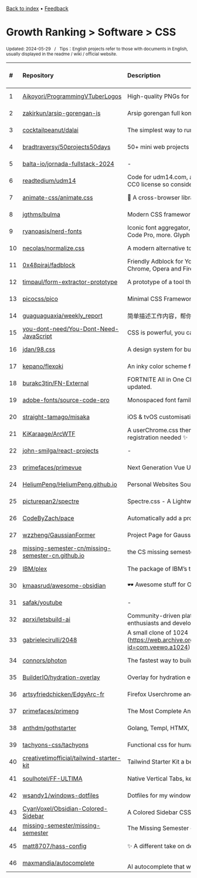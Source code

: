 <a href="https://github.com/GrowingGit/GitHub-English-Top-Charts#github-english-top-charts">Back to index</a> • <a href="/content/docs/feedback.md">Feedback</a>

# Growth Ranking > Software > CSS
<sub>Updated: 2024-05-29&nbsp;&nbsp;&nbsp;/&nbsp;&nbsp;&nbsp;Tips：English projects refer to those with documents in English, usually displayed in the readme / wiki / official website.</sub>

|#|Repository|Description|Stars|Average daily growth|Updated|
|:-|:-|:-|:-|:-|:-|
|1|[Aikoyori/ProgrammingVTuberLogos](https://github.com/Aikoyori/ProgrammingVTuberLogos)|High-quality PNGs for logos I made for fun |5218|127|2024-05-17|
|2|[zakirkun/arsip-gorengan-is](https://github.com/zakirkun/arsip-gorengan-is)|Arsip gorengan full konteks|136|34|2024-05-26|
|3|[cocktailpeanut/dalai](https://github.com/cocktailpeanut/dalai)|The simplest way to run LLaMA on your local machine|13067|29|2023-11-29|
|4|[bradtraversy/50projects50days](https://github.com/bradtraversy/50projects50days)|50+ mini web projects using HTML, CSS & JS|34845|27|2024-05-07|
|5|[balta-io/jornada-fullstack-2024](https://github.com/balta-io/jornada-fullstack-2024)|-|27|27|2024-05-28|
|6|[readtedium/udm14](https://github.com/readtedium/udm14)|Code for udm14.com, a site with an easily-accessible AI-free Google search. This has a CC0 license so consider the code public domain.|157|22|2024-05-27|
|7|[animate-css/animate.css](https://github.com/animate-css/animate.css)|🍿 A cross-browser library of CSS animations. As easy to use as an easy thing.|79920|17|2024-05-27|
|8|[jgthms/bulma](https://github.com/jgthms/bulma)|Modern CSS framework based on Flexbox|48690|16|2024-05-28|
|9|[ryanoasis/nerd-fonts](https://github.com/ryanoasis/nerd-fonts)|Iconic font aggregator, collection, & patcher. 3,600+ icons, 50+ patched fonts: Hack, Source Code Pro, more. Glyph collections: Font Awesome, Material Design Icons, Octicons, & more|51922|15|2024-05-19|
|10|[necolas/normalize.css](https://github.com/necolas/normalize.css)|A modern alternative to CSS resets|51975|11|2024-02-06|
|11|[0x48piraj/fadblock](https://github.com/0x48piraj/fadblock)|Friendly Adblock for YouTube: A fast, lightweight, and undetectable YouTube Ads Blocker for Chrome, Opera and Firefox.|2362|10|2024-04-26|
|12|[timpaul/form-extractor-prototype](https://github.com/timpaul/form-extractor-prototype)|A prototype of a tool that generates web forms from document forms|361|8|2024-05-28|
|13|[picocss/pico](https://github.com/picocss/pico)|Minimal CSS Framework for semantic HTML|12565|8|2024-05-25|
|14|[guaguaguaxia/weekly_report](https://github.com/guaguaguaxia/weekly_report)|简单描述工作内容，帮你生成完整周报|3146|7|2024-05-27|
|15|[you-dont-need/You-Dont-Need-JavaScript](https://github.com/you-dont-need/You-Dont-Need-JavaScript)|CSS is powerful, you can do a lot of things without JS.|18879|7|2024-03-16|
|16|[jdan/98.css](https://github.com/jdan/98.css)|A design system for building faithful recreations of old UIs|8711|6|2024-05-12|
|17|[kepano/flexoki](https://github.com/kepano/flexoki)|An inky color scheme for prose and code.|1527|6|2024-04-27|
|18|[burakc3tin/FN-External](https://github.com/burakc3tin/FN-External)|FORTNITE All in One Cheat - Aimbot, ESP, Ragebot hack, Skinchanger & more! Regularly updated. |44|6|2024-05-27|
|19|[adobe-fonts/source-code-pro](https://github.com/adobe-fonts/source-code-pro)|Monospaced font family for user interface and coding environments|19671|5|2023-11-28|
|20|[straight-tamago/misaka](https://github.com/straight-tamago/misaka)| iOS & tvOS customisation tool for KFD & MDC|2223|5|2024-01-24|
|21|[KiKaraage/ArcWTF](https://github.com/KiKaraage/ArcWTF)|A userChrome.css theme to bring Arc Browser look from Windows to Firefox. No waitlist, no registration needed ✨|440|4|2024-05-13|
|22|[john-smilga/react-projects](https://github.com/john-smilga/react-projects)|-|4735|4|2024-05-20|
|23|[primefaces/primevue](https://github.com/primefaces/primevue)|Next Generation Vue UI Component Library|8028|4|2024-05-28|
|24|[HeliumPeng/HeliumPeng.github.io](https://github.com/HeliumPeng/HeliumPeng.github.io)|Personal Websites Sources|46|4|2024-05-24|
|25|[picturepan2/spectre](https://github.com/picturepan2/spectre)|Spectre.css - A Lightweight, Responsive and Modern CSS Framework|11299|4|2024-04-11|
|26|[CodeByZach/pace](https://github.com/CodeByZach/pace)|Automatically add a progress bar to your site.|15643|4|2024-02-26|
|27|[wzzheng/GaussianFormer](https://github.com/wzzheng/GaussianFormer)|Project Page for GaussianFormer|7|4|2024-05-28|
|28|[missing-semester-cn/missing-semester-cn.github.io](https://github.com/missing-semester-cn/missing-semester-cn.github.io)|the CS missing semester Chinese version|5983|4|2024-05-07|
|29|[IBM/plex](https://github.com/IBM/plex)|The package of IBM’s typeface, IBM Plex.|9367|4|2024-05-16|
|30|[kmaasrud/awesome-obsidian](https://github.com/kmaasrud/awesome-obsidian)|🕶️ Awesome stuff for Obsidian|6313|4|2024-04-06|
|31|[safak/youtube](https://github.com/safak/youtube)|-|4881|4|2024-05-12|
|32|[aprxi/letsbuild-ai](https://github.com/aprxi/letsbuild-ai)|Community-driven platform dedicated to sharing resources, tools, and knowledge for AI enthusiasts and developers|196|3|2024-05-20|
|33|[gabrielecirulli/2048](https://github.com/gabrielecirulli/2048)|A small clone of 1024 (https://web.archive.org/web/20140328011720/https://play.google.com/store/apps/details?id=com.veewo.a1024)|12043|3|2024-05-27|
|34|[connors/photon](https://github.com/connors/photon)|The fastest way to build beautiful Electron apps using simple HTML and CSS|9993|3|2023-12-21|
|35|[BuilderIO/hydration-overlay](https://github.com/BuilderIO/hydration-overlay)|Overlay for hydration errors with explicit diff between renders.|454|3|2024-02-02|
|36|[artsyfriedchicken/EdgyArc-fr](https://github.com/artsyfriedchicken/EdgyArc-fr)|Firefox Userchrome and sidebery style|377|3|2024-05-21|
|37|[primefaces/primeng](https://github.com/primefaces/primeng)|The Most Complete Angular UI Component Library|9598|3|2024-05-28|
|38|[anthdm/gothstarter](https://github.com/anthdm/gothstarter)|Golang, Templ, HTMX, and Tailwind started pack|105|3|2024-04-24|
|39|[tachyons-css/tachyons](https://github.com/tachyons-css/tachyons)|Functional css for humans|11601|3|2024-02-12|
|40|[creativetimofficial/tailwind-starter-kit](https://github.com/creativetimofficial/tailwind-starter-kit)|Tailwind Starter Kit a beautiful extension for TailwindCSS, Free and Open Source|5667|3|2024-03-24|
|41|[soulhotel/FF-ULTIMA](https://github.com/soulhotel/FF-ULTIMA)|Native Vertical Tabs, keep your sidebar, no extensions needed. No overthinking. FF Ultima.|222|3|2024-05-28|
|42|[wsandy1/windows-dotfiles](https://github.com/wsandy1/windows-dotfiles)|Dotfiles for my windows rice|8|3|2024-05-27|
|43|[CyanVoxel/Obsidian-Colored-Sidebar](https://github.com/CyanVoxel/Obsidian-Colored-Sidebar)|A Colored Sidebar CSS Snippet for Obsidian.|194|3|2024-05-17|
|44|[missing-semester/missing-semester](https://github.com/missing-semester/missing-semester)|The Missing Semester of Your CS Education 📚|4735|3|2024-05-22|
|45|[matt8707/hass-config](https://github.com/matt8707/hass-config)|✨ A different take on designing a Lovelace UI (Dashboard)|4734|3|2024-05-03|
|46|[maxmandia/autocomplete](https://github.com/maxmandia/autocomplete)|AI autocomplete that works on every <textarea /> element.|35|3|2024-05-22|
|47|[tobychui/zoraxy](https://github.com/tobychui/zoraxy)|A general purpose HTTP reverse proxy and forwarding tool. Now written in Go!|1859|3|2024-05-26|
|48|[thewhiteh4t/seeker](https://github.com/thewhiteh4t/seeker)|Accurately Locate Smartphones using Social Engineering |6576|3|2024-04-14|
|49|[bilal414/backupsheep](https://github.com/bilal414/backupsheep)|Automating backups is costly and takes time. With BackupSheep, you can quickly automate server snapshots and offsite backups - without writing code.|133|3|2024-05-21|
|50|[connorferster/handcalcs](https://github.com/connorferster/handcalcs)|Python library for converting Python calculations into rendered latex.|5366|3|2024-02-20|
|51|[AnubisNekhet/AnuPpuccin](https://github.com/AnubisNekhet/AnuPpuccin)|Personal theme for Obsidian|1851|3|2024-05-10|
|52|[Arunkumar-AK-143/idcard](https://github.com/Arunkumar-AK-143/idcard)|-|18|3|2024-05-23|
|53|[robb0wen/synthwave-vscode](https://github.com/robb0wen/synthwave-vscode)|Synthwave inspired colour theme for VS Code 🌅🕶 |5134|3|2024-01-19|
|54|[lc19997/React-AWS-Lambda-website](https://github.com/lc19997/React-AWS-Lambda-website)|-|17|3|2024-05-27|
|55|[elad2412/the-new-css-reset](https://github.com/elad2412/the-new-css-reset)|The New Simple and Lighter CSS Reset|2199|2|2024-01-07|
|56|[Artur-Galstyan/statedict2pytree](https://github.com/Artur-Galstyan/statedict2pytree)|-|40|2|2024-05-24|
|57|[Naezr/ShyFox](https://github.com/Naezr/ShyFox)|A very shy little theme that hides the entire browser interface in the window border|193|2|2024-05-28|
|58|[HermanMartinus/bearblog](https://github.com/HermanMartinus/bearblog)|Free, no-nonsense, super fast blogging.|2248|2|2024-05-28|
|59|[vinceliuice/Orchis-theme](https://github.com/vinceliuice/Orchis-theme)|Orchis is a [Material Design](https://material.io) theme for GNOME/GTK based desktop environments.|2690|2|2024-05-06|
|60|[xpanel-cp/XPanel-SSH-User-Management](https://github.com/xpanel-cp/XPanel-SSH-User-Management)|SSH + Singbox User Management Panel|532|2|2024-05-02|
|61|[jeycaarce/flowers](https://github.com/jeycaarce/flowers)|-|420|2|2024-02-09|
|62|[Rainbell129/Obsidian-Homepage](https://github.com/Rainbell129/Obsidian-Homepage)|A dashboard for your obsidian vault.|1365|2|2024-03-28|
|63|[GoogleChrome/web-vitals-extension](https://github.com/GoogleChrome/web-vitals-extension)|A Chrome extension to measure essential metrics for a healthy site|2325|2|2024-05-13|
|64|[BNDong/Cnblogs-Theme-SimpleMemory](https://github.com/BNDong/Cnblogs-Theme-SimpleMemory)|🍭　Cnblogs theme _ Basic theme :  SimpleMemory|3571|2|2024-03-16|
|65|[Suchitra-Sahoo/AgriLearnNetwork](https://github.com/Suchitra-Sahoo/AgriLearnNetwork)|AgriLearnNetwork is a comprehensive platform designed to empower farmers with essential insights and resources for successful agriculture practices. Our platform serves as an indispensable resource, o ...|98|2|2024-05-28|
|66|[john-smilga/javascript-basic-projects](https://github.com/john-smilga/javascript-basic-projects)|-|3607|2|2024-04-20|
|67|[Thilac06/pro](https://github.com/Thilac06/pro)|-|653|2|2024-03-13|
|68|[Shina-SG/Shina-Fox](https://github.com/Shina-SG/Shina-Fox)|A Minimal, Cozy, Vertical Optimized Firefox Theme |306|2|2024-05-24|
|69|[json-api/json-api](https://github.com/json-api/json-api)|A specification for building JSON APIs|7334|2|2024-05-25|
|70|[rmusser01/Infosec_Reference](https://github.com/rmusser01/Infosec_Reference)|An Information Security Reference That Doesn't Suck; https://rmusser.net/git/admin-2/Infosec_Reference for non-MS Git hosted version.|5393|2|2024-05-27|
|71|[K-Daksh/Exitlag](https://github.com/K-Daksh/Exitlag)|-|737|2|2024-02-22|
|72|[primefaces/primereact](https://github.com/primefaces/primereact)|The Most Complete React UI Component Library|5949|2|2024-05-28|
|73|[nakov/Practical-Cryptography-for-Developers-Book](https://github.com/nakov/Practical-Cryptography-for-Developers-Book)|Practical Cryptography for Developers: Hashes, MAC, Key Derivation, DHKE, Symmetric and Asymmetric Ciphers, Public Key Cryptosystems, RSA, Elliptic Curves, ECC, secp256k1, ECDH, ECIES, Digital Signatu ...|3307|2|2024-04-05|
|74|[AsmrProg-YT/Modern-Login](https://github.com/AsmrProg-YT/Modern-Login)|AsmrProg Youtube Channel Modern Login Design Source Code|374|2|2024-05-25|
|75|[ai/easings.net](https://github.com/ai/easings.net)|Easing Functions Cheat Sheet|7715|2|2024-02-26|
|76|[Akifyss/obsidian-border](https://github.com/Akifyss/obsidian-border)|A theme for obsidian.md|1046|2|2024-05-19|
|77|[save-nix-together/open-letter](https://github.com/save-nix-together/open-letter)|an open letter to the NixOS foundation|62|2|2024-05-14|
|78|[opera-gaming/gxmods](https://github.com/opera-gaming/gxmods)|Documentation for GX mods|732|2|2024-05-20|
|79|[waelmas/frameless-bitb](https://github.com/waelmas/frameless-bitb)|A new approach to Browser In The Browser (BITB) without the use of iframes, allowing the bypass of traditional framebusters implemented by login pages like Microsoft and the use with Evilginx.|295|2|2024-03-05|
|80|[horizon-ui/shadcn-nextjs-boilerplate](https://github.com/horizon-ui/shadcn-nextjs-boilerplate)|Shadcn UI NextJS Boilerplate ⚡️ Free Open-source ChatGPT UI Dashboard Template - Horizon AI Boilerplate|22|2|2024-05-23|
|81|[jeycaarce/message](https://github.com/jeycaarce/message)|-|357|2|2024-02-08|
|82|[sindresorhus/github-markdown-css](https://github.com/sindresorhus/github-markdown-css)|The minimal amount of CSS to replicate the GitHub Markdown style|7720|2|2024-04-14|
|83|[cloudflare/cloudflare-docs](https://github.com/cloudflare/cloudflare-docs)|Cloudflare’s documentation|2632|2|2024-05-28|
|84|[Automattic/_s](https://github.com/Automattic/_s)|Hi. I'm a starter theme called _s, or underscores, if you like. I'm a theme meant for hacking so don't use me as a Parent Theme. Instead try turning me into the next, most awesome, WordPress theme out ...|10893|2|2024-01-11|
|85|[AsmrProg-YT/Dashboard-Designs](https://github.com/AsmrProg-YT/Dashboard-Designs)|AsmrProg Youtube Channel Dashboard Designs Code Collection|671|2|2023-12-21|
|86|[bedimcode/responsive-portfolio-website-Alexa](https://github.com/bedimcode/responsive-portfolio-website-Alexa)|Responsive Portfolio Website Using HTML, CSS & JavaScript|2132|2|2024-03-13|
|87|[StylishThemes/GitHub-Dark](https://github.com/StylishThemes/GitHub-Dark)|:octocat: Dark GitHub style|9614|2|2024-05-28|
|88|[halfmoonui/halfmoon](https://github.com/halfmoonui/halfmoon)|Halfmoon is a highly customizable, drop-in Bootstrap replacement. It comes with three built-in core themes, with dark mode support for all themes and components.|2995|2|2024-04-29|
|89|[harrison-broadbent/ruby-middleman-tailwind-starter-blog](https://github.com/harrison-broadbent/ruby-middleman-tailwind-starter-blog)|A Middleman blog template configured with TailwindCSS, markdown parsing, code highlighting, a sitemap.xml and more. It's a perfect lightweight blog for anyone familiar with Ruby.|48|2|2024-05-26|
|90|[tabulapdf/tabula](https://github.com/tabulapdf/tabula)|Tabula is a tool for liberating data tables trapped inside PDF files|6554|2|2024-04-10|
|91|[rafaelmardojai/firefox-gnome-theme](https://github.com/rafaelmardojai/firefox-gnome-theme)|A GNOME👣 theme for Firefox🔥|3253|2|2024-05-27|
|92|[UndeadSec/SocialFish](https://github.com/UndeadSec/SocialFish)|Phishing Tool & Information Collector |3917|2|2024-04-09|
|93|[alura-cursos/spotify-imersao](https://github.com/alura-cursos/spotify-imersao)|-|221|2|2024-03-30|
|94|[Harikishore-Official/Landing-Page-](https://github.com/Harikishore-Official/Landing-Page-)|-|29|2|2024-05-15|
|95|[kepano/obsidian-minimal](https://github.com/kepano/obsidian-minimal)|A distraction-free and highly customizable theme for Obsidian.|3403|2|2024-05-23|
|96|[mehmetkahya0/temp-mail](https://github.com/mehmetkahya0/temp-mail)|TempMail is a simple web application that allows you to generate temporary email addresses and view the emails received by these addresses.|153|2|2024-05-05|
|97|[spring-projects/spring-petclinic](https://github.com/spring-projects/spring-petclinic)|A sample Spring-based application|7312|2|2024-05-26|
|98|[gevendra2004/gevstack](https://github.com/gevendra2004/gevstack)|All Gevstack projects|553|2|2024-05-19|
|99|[devicons/devicon](https://github.com/devicons/devicon)|Set of icons representing programming languages, designing & development tools|9161|2|2024-05-28|
|100|[Kaluval/The-Brown-Eyed-Network-Build-](https://github.com/Kaluval/The-Brown-Eyed-Network-Build-)|-|412|2|2024-02-03|
|101|[LukeSmithxyz/based.cooking](https://github.com/LukeSmithxyz/based.cooking)|A simple culinary website.|2173|2|2024-05-09|
|102|[tkashkin/Adwaita-for-Steam](https://github.com/tkashkin/Adwaita-for-Steam)|A skin to make Steam look more like a native GNOME app|1040|2|2024-05-26|
|103|[barryclark/jekyll-now](https://github.com/barryclark/jekyll-now)|Build a Jekyll blog in minutes, without touching the command line.|8170|2|2024-05-26|
|104|[zDyanTB/HyprNova](https://github.com/zDyanTB/HyprNova)|My hyprland dotfiles|197|2|2024-05-03|
|105|[chinchang/hint.css](https://github.com/chinchang/hint.css)|A CSS only tooltip library for your lovely websites.|8417|2|2023-11-29|
|106|[viewflow/django-material](https://github.com/viewflow/django-material)|Material Design for Django|2480|1|2024-02-08|
|107|[canxin0523/thesixsectorTeam](https://github.com/canxin0523/thesixsectorTeam)|-|984|1|2023-12-17|
|108|[microsoft/prompty](https://github.com/microsoft/prompty)|-|50|1|2024-05-23|
|109|[pinokiocomputer/program.pinokio.computer](https://github.com/pinokiocomputer/program.pinokio.computer)|-|31|1|2024-04-25|
|110|[DaftLimmy/SwearingXylophone](https://github.com/DaftLimmy/SwearingXylophone)|-|7|1|2024-05-20|
|111|[zen-browser/desktop](https://github.com/zen-browser/desktop)|🌀 Experience tranquillity while browsing the web without people tracking you!|51|1|2024-05-22|
|112|[ohmstance/trilium-lightpad-theme](https://github.com/ohmstance/trilium-lightpad-theme)|My personal Trilium theme, named Lightpad.|31|1|2024-03-30|
|113|[PragmaticFlow/NBomber](https://github.com/PragmaticFlow/NBomber)|Modern and flexible load testing framework for Pull and Push scenarios, designed to test any system regardless a protocol (HTTP/WebSockets/AMQP etc) or a semantic model (Pull/Push).|2044|1|2024-05-12|
|114|[rafaelmardojai/thunderbird-gnome-theme](https://github.com/rafaelmardojai/thunderbird-gnome-theme)| A GNOME👣 theme for Thunderbird📨|250|1|2024-03-18|
|115|[bedimcode/responsive-portfolio-website-Tailor](https://github.com/bedimcode/responsive-portfolio-website-Tailor)|Responsive Portfolio Website Using HTML CSS And JavaScript|11|1|2024-05-13|
|116|[ronggang/transmission-web-control](https://github.com/ronggang/transmission-web-control)|一个 Transmission 浏览器管理界面。Transmission Web Control is a custom web UI.|4518|1|2024-04-09|
|117|[MuhammadHassanRaza25/JavaScript-Dice-Task](https://github.com/MuhammadHassanRaza25/JavaScript-Dice-Task)|-|11|1|2024-05-15|
|118|[Set-Creative-Studio/cube-boilerplate](https://github.com/Set-Creative-Studio/cube-boilerplate)|A simple CUBE CSS boilerplate for Set Studio |160|1|2024-04-24|
|119|[madrilene/eleventy-excellent](https://github.com/madrilene/eleventy-excellent)|Eleventy starter based on the workflow suggested by Andy Bell's buildexcellentwebsit.es.|347|1|2024-05-27|
|120|[secure-77/Perlite](https://github.com/secure-77/Perlite)|A web-based markdown viewer optimized for Obsidian|926|1|2024-05-28|
|121|[ykdojo/OpenStream](https://github.com/ykdojo/OpenStream)|OpenStream is an open-source project for creating a free tool that records screen and webcam footage simultaneously. It's designed for content creators and developed collaboratively through our commun ...|91|1|2024-03-30|
|122|[developedbyed/glass-website](https://github.com/developedbyed/glass-website)|-|937|1|2024-05-12|
|123|[Nitheskumarg/card](https://github.com/Nitheskumarg/card)|-|19|1|2024-04-26|
|124|[NsCDE/NsCDE](https://github.com/NsCDE/NsCDE)|Modern and functional CDE desktop based on FVWM|1839|1|2024-04-11|
|125|[MithunkrishnaG/landing-page](https://github.com/MithunkrishnaG/landing-page)|-|39|1|2024-04-30|
|126|[Jas-SinghFSU/homepage-catppuccin](https://github.com/Jas-SinghFSU/homepage-catppuccin)|-|28|1|2024-04-21|
|127|[Darkkal44/Cozytile](https://github.com/Darkkal44/Cozytile)|A Cozy rice ❃|457|1|2024-03-13|
|128|[bedimcode/responsive-chips-website](https://github.com/bedimcode/responsive-chips-website)|Responsive Chips Website Design Using HTML CSS And JavaScript|29|1|2024-04-15|
|129|[Safouene1/support-palestine-banner](https://github.com/Safouene1/support-palestine-banner)|Simply setup banner for websites to show support for Palestinians. |154|1|2024-03-24|
|130|[hongducdev/custom-vscode](https://github.com/hongducdev/custom-vscode)|My custom VS Code with Catppuccin Mocha|16|1|2024-05-27|
|131|[yanhaijing/zepto.fullpage](https://github.com/yanhaijing/zepto.fullpage)|Focusing on the fullPage.js for mobile terminals.|2102|1|2024-02-26|
|132|[bookfere/Calibre-News-Delivery](https://github.com/bookfere/Calibre-News-Delivery)|Leverages GitHub Actions to schedule Calibre to send news via email.|7|1|2024-05-24|
|133|[micro-joan/BlackStone](https://github.com/micro-joan/BlackStone)|Pentesting Reporting Tool|414|1|2024-02-22|
|134|[pavipraveena/button_design](https://github.com/pavipraveena/button_design)|-|13|1|2024-05-03|
|135|[progit/progit2](https://github.com/progit/progit2)|Pro Git 2nd Edition|5645|1|2024-05-20|
|136|[Abhishekyadav450/CipherGuard](https://github.com/Abhishekyadav450/CipherGuard)|-|53|1|2024-03-12|
|137|[kinki4rmy/DarkTheme-BetterDiscord](https://github.com/kinki4rmy/DarkTheme-BetterDiscord)|Dark Theme Better Discord🎨|53|1|2024-05-02|
|138|[leoFitz1024/wallhaven](https://github.com/leoFitz1024/wallhaven)|基于wallhaven.cc的一款壁纸管理工具|1309|1|2024-05-27|
|139|[adobe/spectrum-css](https://github.com/adobe/spectrum-css)|The standard CSS implementation of the Spectrum design language.|1158|1|2024-05-28|
|140|[poole/hyde](https://github.com/poole/hyde)|A brazen two-column theme for Jekyll.|3625|1|2024-05-22|
|141|[subframe7536/obsidian-theme-maple](https://github.com/subframe7536/obsidian-theme-maple)|[Refactoring] An obsidian theme for desktop with graceful animation and awesome components|525|1|2024-05-14|
|142|[asc-lab/dotnetcore-microservices-poc](https://github.com/asc-lab/dotnetcore-microservices-poc)|Very simplified insurance sales system made in a microservices architecture using .NET Core|1862|1|2024-04-09|
|143|[Razikus/go-ssh-to-websocket](https://github.com/Razikus/go-ssh-to-websocket)|Super simple SSH to websocket written in GO. With XTERM example to consume also|18|1|2024-05-22|
|144|[vicky002/AlgoWiki](https://github.com/vicky002/AlgoWiki)|Repository which contains links and resources on different topics of Computer Science.|4193|1|2023-12-28|
|145|[technomancy-dev/00](https://github.com/technomancy-dev/00)|A markdown email micro service for the people!|52|1|2024-05-26|
|146|[iotran207/Atlantis](https://github.com/iotran207/Atlantis)|Dự án mã nguồn mở nhận diện ngôn ngữ ký hiệu tay áp dụng thị giác máy tính|15|1|2024-05-18|
|147|[Rudolf-Barbu/Ward](https://github.com/Rudolf-Barbu/Ward)|Server dashboard|2233|1|2024-04-15|
|148|[nanxiaobei/hugo-paper](https://github.com/nanxiaobei/hugo-paper)|🪺 A simple, clean, customizable Hugo theme|2003|1|2024-05-13|
|149|[bharathpriyan402/TEXT_ARTIFY](https://github.com/bharathpriyan402/TEXT_ARTIFY)|-|13|1|2024-05-12|
|150|[propjockey/augmented-ui](https://github.com/propjockey/augmented-ui)|Cyberpunk-inspired web UI made easy. Get augmented.|1233|1|2024-05-28|
|151|[vienhoanglong/vscode-custom-ui](https://github.com/vienhoanglong/vscode-custom-ui)|-|15|1|2024-05-06|
|152|[sethcottle/littlelink](https://github.com/sethcottle/littlelink)|A lightweight DIY alternative to services like Linktree.|1554|1|2024-05-23|
|153|[stpnwf/ZestyTheme](https://github.com/stpnwf/ZestyTheme)|A minimal and elegant theme for Jellyfin|17|1|2024-05-28|
|154|[codenihar/react-love-letter](https://github.com/codenihar/react-love-letter)|-|33|1|2024-05-28|
|155|[themepark-dev/theme.park](https://github.com/themepark-dev/theme.park)|A collection of themes/skins for 50 selfhosted apps!|2220|1|2024-05-09|
|156|[chengzhongxue/halo-theme-hao](https://github.com/chengzhongxue/halo-theme-hao)|-|498|1|2024-05-24|
|157|[Sibhisaran/Login-Page-Frontend](https://github.com/Sibhisaran/Login-Page-Frontend)|-|9|1|2024-05-22|
|158|[siduck/dotfiles](https://github.com/siduck/dotfiles)|dotfiles for my beautiful rices!|876|1|2024-05-18|
|159|[melontini/bootloader-unlock-wall-of-shame](https://github.com/melontini/bootloader-unlock-wall-of-shame)|Keeping track of companies that "care about your data 🥺"|267|1|2024-05-13|
|160|[QNetITQ/WaveFox](https://github.com/QNetITQ/WaveFox)|Firefox CSS Theme/Style for manual customization|961|1|2024-05-24|
|161|[RATHIPRIYA-T/Registration-form](https://github.com/RATHIPRIYA-T/Registration-form)|-|15|1|2024-05-07|
|162|[Screenly/Anthias](https://github.com/Screenly/Anthias)|The world's most popular open source digital signage project.|2295|1|2024-05-28|
|163|[TIBCOSoftware/flogo](https://github.com/TIBCOSoftware/flogo)|Project Flogo is an open source ecosystem of opinionated  event-driven capabilities to simplify building efficient & modern serverless functions, microservices & edge apps.|2380|1|2024-04-24|
|164|[kheriddine/Gold-Skins-2023](https://github.com/kheriddine/Gold-Skins-2023)|-|118|1|2023-12-02|
|165|[RustMagazine/rustmagazine](https://github.com/RustMagazine/rustmagazine)|A publication dedicated to the Rust programming language|597|1|2024-05-21|
|166|[kheriddine/m1Medusa-Apex](https://github.com/kheriddine/m1Medusa-Apex)|-|119|1|2023-12-02|
|167|[toland/qlmarkdown](https://github.com/toland/qlmarkdown)|QuickLook generator for Markdown files.|3221|1|2023-12-06|
|168|[stevebauman/curlwind](https://github.com/stevebauman/curlwind)|Generate Tailwind utility stylesheets on demand.|116|1|2024-04-02|
|169|[ranmaru22/firefox-vertical-tabs](https://github.com/ranmaru22/firefox-vertical-tabs)|This repo is a read-only mirror of https://codeberg.org/ranmaru22/firefox-vertical-tabs|1106|1|2024-02-29|
|170|[EliverLara/Nordic](https://github.com/EliverLara/Nordic)|:snowflake: Dark Gtk3.20+ theme created using the awesome Nord color pallete.|2204|1|2024-05-23|
|171|[froala/wysiwyg-editor](https://github.com/froala/wysiwyg-editor)|The next generation Javascript WYSIWYG HTML Editor.|5224|1|2024-05-28|
|172|[jothepro/doxygen-awesome-css](https://github.com/jothepro/doxygen-awesome-css)|Custom CSS theme for doxygen html-documentation with lots of customization parameters.|920|1|2024-05-19|
|173|[nwg-piotr/nwg-shell](https://github.com/nwg-piotr/nwg-shell)|Installer & meta-package for the nwg-shell project: a GTK3-based shell for sway and Hyprland Wayland compositors|755|1|2024-04-19|
|174|[bagder/http2-explained](https://github.com/bagder/http2-explained)|A detailed document explaining and documenting HTTP/2, the successor to the widely popular HTTP/1.1 protocol|2251|1|2024-04-13|
|175|[PKM-er/Blue-Topaz_Obsidian-css](https://github.com/PKM-er/Blue-Topaz_Obsidian-css)|A blue theme for Obsidian. |1060|1|2024-05-14|
|176|[midjourney/docs](https://github.com/midjourney/docs)|(deprecated) Source for Midjourney's official wiki|387|1|2024-04-30|
|177|[927621BAD019/IBM-PROJECT---MALNUTRITION-](https://github.com/927621BAD019/IBM-PROJECT---MALNUTRITION-)|-|38|1|2024-04-30|
|178|[jpedroschmitz/typescript-nextjs-starter](https://github.com/jpedroschmitz/typescript-nextjs-starter)|Non-opinionated TypeScript starter for Next.js. All the tools you need to build your next project ⚡️|1191|1|2024-05-28|
|179|[Harikishore-Official/Landing-Page](https://github.com/Harikishore-Official/Landing-Page)|-|29|1|2024-04-30|
|180|[RicardoMouraa/link-bio-bento-box](https://github.com/RicardoMouraa/link-bio-bento-box)|-|10|1|2024-05-21|
|181|[obscurefreeman/typora_theme_blackout](https://github.com/obscurefreeman/typora_theme_blackout)|Blackout theme of typora|129|1|2024-03-14|
|182|[Richard9394/MingCute](https://github.com/Richard9394/MingCute)|Carefully Designed Icon Library. MingCute is a set of simple and exquisite open-source icon library. Whether you're a designer or a developer, it's perfect for use in web and mobile.|545|1|2024-03-21|
|183|[understrap/understrap](https://github.com/understrap/understrap)|Underscores + Bootstrap = Understrap, the renowned open-source WordPress starter theme.|3024|1|2024-05-01|
|184|[sunbooshi/note-to-mp](https://github.com/sunbooshi/note-to-mp)|-|49|1|2024-05-24|
|185|[KrithicrosonR/HTML-CSS](https://github.com/KrithicrosonR/HTML-CSS)|-|15|1|2024-05-16|
|186|[adobe-fonts/source-sans](https://github.com/adobe-fonts/source-sans)|Sans serif font family for user interface environments|3419|1|2024-05-24|
|187|[mabelolivera10/floresamarillasycorazones](https://github.com/mabelolivera10/floresamarillasycorazones)|-|76|1|2024-02-10|
|188|[StingStorm/project-nineGreatWaysToCode](https://github.com/StingStorm/project-nineGreatWaysToCode)|https://www.figma.com/file/jX7XBtk88w2TeFQZztcGFe/Vyshyvanka-Vibes?type=design&node-id=0-1&mode=design&t=oMuddzq4AJ1ykq3g-0|8|1|2024-05-27|
|189|[rust-lang/nomicon](https://github.com/rust-lang/nomicon)|The Dark Arts of Advanced and Unsafe Rust Programming|1714|1|2024-05-27|
|190|[Sinomor/dotfiles](https://github.com/Sinomor/dotfiles)|awesomewm dotfiles|154|1|2024-01-11|
|191|[yakimka/python_interview_questions](https://github.com/yakimka/python_interview_questions)|Вопросы для подготовки к интервью на позицию Python Developer|1431|1|2024-02-21|
|192|[mrrfv/open-android-backup](https://github.com/mrrfv/open-android-backup)|Back up your device without vendor lock-ins, using insecure software or root. Supports encryption and compression out of the box. Works cross-platform.|649|1|2024-04-18|
|193|[cormullion/juliamono](https://github.com/cormullion/juliamono)|repository for JuliaMono, a monospaced font with reasonable Unicode support.|1344|1|2024-05-14|
|194|[nuejs/create-nue](https://github.com/nuejs/create-nue)|A recommended way to start a Nue project|135|1|2024-04-26|
|195|[Tokinx/Wing](https://github.com/Tokinx/Wing)|Simple, smooth, data-driven, responsive WordPress theme|545|1|2024-04-23|
|196|[UrBFYT/Agoba](https://github.com/UrBFYT/Agoba)|Agoba website|109|1|2024-01-02|
|197|[dsouloficial/BMI-calculation](https://github.com/dsouloficial/BMI-calculation)|-|45|1|2024-02-29|
|198|[twbs/rfs](https://github.com/twbs/rfs)|✩ Automates responsive resizing ✩|3289|1|2024-02-21|
|199|[susam/spcss](https://github.com/susam/spcss)|A simple, minimal, classless stylesheet for simple HTML pages|933|1|2024-01-08|
|200|[kepano/flexoki-obsidian](https://github.com/kepano/flexoki-obsidian)|An inky color scheme for Obsidian|125|1|2024-01-24|

<div align="center">
    <p><sub>↓ -- Thanks -- ↓</sub></p>
    If it is helpful to you, please star it for easy browsing. Thanks for your support!
</div>

<br/>

<div align="center"><a href="https://github.com/GrowingGit/GitHub-English-Top-Charts#github-english-top-charts">Back to index</a> • <a href="/content/docs/feedback.md">Feedback</a></div>
